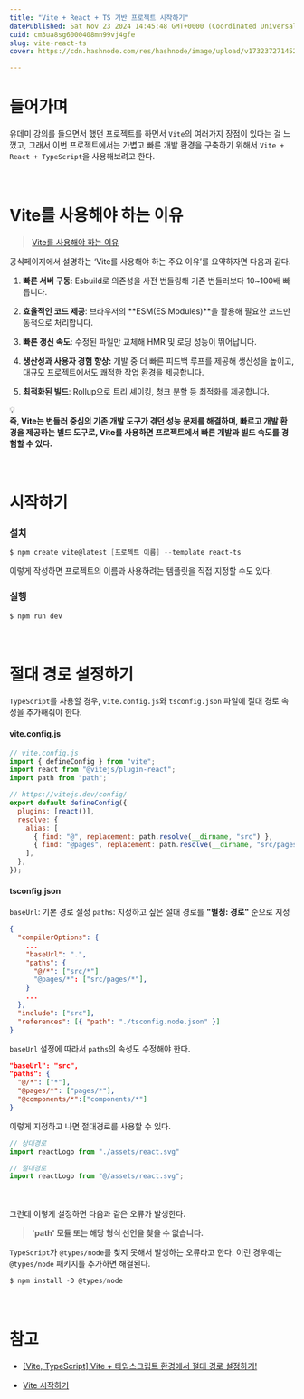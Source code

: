 ```yaml
---
title: "Vite + React + TS 기반 프로젝트 시작하기"
datePublished: Sat Nov 23 2024 14:45:48 GMT+0000 (Coordinated Universal Time)
cuid: cm3ua8sg6000408mn99vj4gfe
slug: vite-react-ts
cover: https://cdn.hashnode.com/res/hashnode/image/upload/v1732372714528/013c03ec-1648-4d2b-95d1-e46d8edc0e89.png

---
```


# 들어가며

유데미 강의를 들으면서 했던 프로젝트를 하면서 `Vite`의 여러가지 장점이 있다는 걸 느꼈고, 그래서 이번 프로젝트에서는 가볍고 빠른 개발 환경을 구축하기 위해서 `Vite + React + TypeScript`을 사용해보려고 한다.

ㅤ

# Vite를 사용해야 하는 이유

> [Vite를 사용해야 하는 이유](https://ko.vitejs.dev/guide/why.html)

공식페이지에서 설명하는 ‘Vite를 사용해야 하는 주요 이유’를 요약하자면 다음과 같다.

1. **빠른 서버 구동**: Esbuild로 의존성을 사전 번들링해 기존 번들러보다 10~100배 빠릅니다.
    
2. **효율적인 코드 제공**: 브라우저의 \*\*ESM(ES Modules)\*\*을 활용해 필요한 코드만 동적으로 처리합니다.
    
3. **빠른 갱신 속도**: 수정된 파일만 교체해 HMR 및 로딩 성능이 뛰어납니다.
    
4. **생산성과 사용자 경험 향상:** 개발 중 더 빠른 피드백 루프를 제공해 생산성을 높이고, 대규모 프로젝트에서도 쾌적한 작업 환경을 제공합니다.
    
5. **최적화된 빌드**: Rollup으로 트리 셰이킹, 청크 분할 등 최적화를 제공합니다.
    

<div data-node-type="callout">
<div data-node-type="callout-emoji">💡</div>
<div data-node-type="callout-text"><strong>즉, Vite는 번들러 중심의 기존 개발 도구가 겪던 성능 문제를 해결하며, 빠르고 개발 환경을 제공하는 빌드 도구로, Vite를 사용하면 프로젝트에서 빠른 개발과 빌드 속도를 경험할 수 있다.</strong></div>
</div>

ㅤ

# 시작하기

### 설치

```powershell
$ npm create vite@latest [프로젝트 이름] --template react-ts
```

이렇게 작성하면 프로젝트의 이름과 사용하려는 템플릿을 직접 지정할 수도 있다.

### 실행

```powershell
$ npm run dev
```

ㅤ

# 절대 경로 설정하기

`TypeScript`를 사용할 경우, `vite.config.js`와 `tsconfig.json` 파일에 절대 경로 속성을 추가해줘야 한다.

#### vite.config.js

```javascript
// vite.config.js
import { defineConfig } from "vite";
import react from "@vitejs/plugin-react";
import path from "path";

// https://vitejs.dev/config/
export default defineConfig({
  plugins: [react()],
  resolve: {
    alias: [
      { find: "@", replacement: path.resolve(__dirname, "src") },
      { find: "@pages", replacement: path.resolve(__dirname, "src/pages") },
    ],
  },
});
```

#### tsconfig.json

`baseUrl`: 기본 경로 설정 `paths`: 지정하고 싶은 절대 경로를 **"별칭: 경로"** 순으로 지정

```json
{
  "compilerOptions": {
    ...
    "baseUrl": ".",
    "paths": {
      "@/*": ["src/*"]
      "@pages/*": ["src/pages/*"],
    }
    ...
  },
  "include": ["src"],
  "references": [{ "path": "./tsconfig.node.json" }]
}
```

`baseUrl` 설정에 따라서 `paths`의 속성도 수정해야 한다.

```json
"baseUrl": "src",
"paths": {
  "@/*": ["*"],
  "@pages/*": ["pages/*"],
  "@components/*":["components/*"]
}
```

이렇게 지정하고 나면 절대경로를 사용할 수 있다.

```javascript
// 상대경로
import reactLogo from "./assets/react.svg"

// 절대경로
import reactLogo from "@/assets/react.svg";
```

ㅤ

그런데 이렇게 설정하면 다음과 같은 오류가 발생한다.

> **'path' 모듈 또는 해당 형식 선언을 찾을 수 없습니다.**

`TypeScript`가 `@types/node`를 찾지 못해서 발생하는 오류라고 한다. 이런 경우에는 `@types/node` 패키지를 추가하면 해결된다.

```powershell
$ npm install -D @types/node
```

ㅤ

# 참고

* [\[Vite, TypeScript\] Vite + 타입스크립트 환경에서 절대 경로 설정하기!](https://shape-coding.tistory.com/entry/Vite-TypeScript-Vite-%ED%83%80%EC%9E%85%EC%8A%A4%ED%81%AC%EB%A6%BD%ED%8A%B8-%ED%99%98%EA%B2%BD%EC%97%90%EC%84%9C-%EC%A0%88%EB%8C%80-%EA%B2%BD%EB%A1%9C-%EC%84%A4%EC%A0%95%ED%95%98%EA%B8%B0)
    
* [Vite 시작하기](https://ko.vitejs.dev/guide/)
    

ㅤ